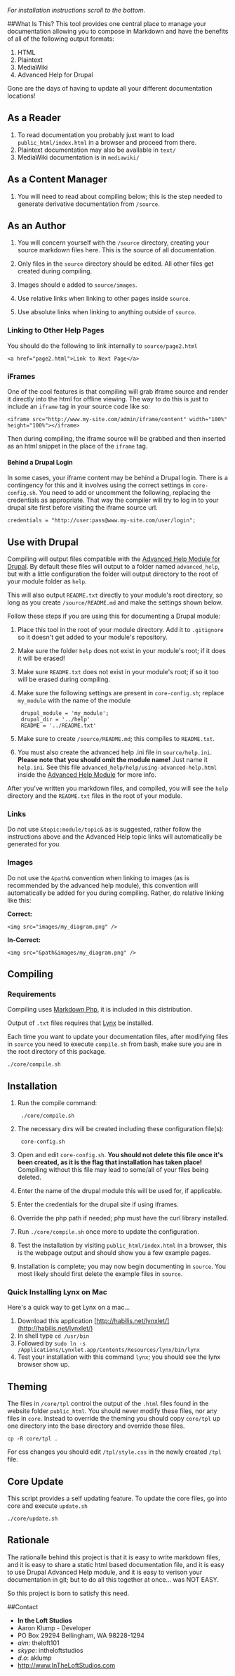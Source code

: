 [markdown]:http://daringfireball.net/projects/markdown/
[markdown_php]:http://michelf.ca/projects/php-markdown/
[help_module]:http://drupal.org/project/advanced_help
[codekit]:http://incident57.com/codekit/
[lynx]:http://lynx.isc.org/
*For installation instructions scroll to the bottom.*

##What Is This?
This tool provides one central place to manage your documentation allowing you to compose in Markdown and have the benefits of all of the following output formats:

1. HTML
2. Plaintext
3. MediaWiki
5. Advanced Help for Drupal

Gone are the days of having to update all your different documentation locations!

## As a Reader
1. To read documentation you probably just want to load `public_html/index.html` in a browser and proceed from there.
2. Plaintext documentation may also be available in `text/`
3. MediaWiki documentation is in `mediawiki/`

## As a Content Manager
1. You will need to read about compiling below; this is the step needed to generate derivative documentation from `/source`.

## As an Author
1. You will concern yourself with the `/source` directory, creating your source markdown files here.  This is the source of all documentation.

2. Only files in the `source` directory should  be edited.  All other files get created during compiling.

3. Images should e added to `source/images`.

4. Use relative links when linking to other pages inside `source`.

5. Use absolute links when linking to anything outside of `source`.

### Linking to Other Help Pages
You should do the following to link internally to `source/page2.html`

    <a href="page2.html">Link to Next Page</a>

### iFrames
One of the cool features is that compiling will grab iframe source and render it directly into the html for offline viewing.  The way to do this is just to include an `iframe` tag in your source code like so:

    <iframe src="http://www.my-site.com/admin/iframe/content" width="100%" height="100%"></iframe>

Then during compiling, the iframe source will be grabbed and then inserted as an html snippet in the place of the `iframe` tag.

#### Behind a Drupal Login
In some cases, your iframe content may be behind a Drupal login.  There is a contingency for this and it involves using the correct settings in `core-config.sh`.  You need to add or uncomment the following, replacing the credentials as appropriate.  That way the compiler will try to log in to your drupal site first before visiting the iframe source url.
    
    credentials = "http://user:pass@www.my-site.com/user/login";


## Use with Drupal
Compiling will output files compatible with the [Advanced Help Module for Drupal][help_module].  By default these files will output to a folder named `advanced_help`, but with a little configuration the folder will output directory to the root of your module folder as `help`.

This will also output `README.txt` directly to your module's root directory, so long as you create `/source/README.md` and make the settings shown below.

Follow these steps if you are using this for documenting a Drupal module:

1. Place this tool in the root of your module directory.  Add it to `.gitignore` so it doesn't get added to your module's repository.
3. Make sure the folder `help` does not exist in your module's root; if it does it will be erased!
4. Make sure `README.txt` does not exist in your module's root; if so it too will be erased during compiling.
1. Make sure the following settings are present in `core-config.sh`; replace `my_module` with the name of the module
        
        drupal_module = 'my_module';
        drupal_dir = '../help'
        README = '../README.txt'
        
2. Make sure to create `/source/README.md`; this compiles to `README.txt`.
3. You must also create the advanced help .ini file in `source/help.ini`.  **Please note that you should omit the module name!**  Just name it `help.ini`.  See this file `advanced_help/help/using-advanced-help.html` inside the [Advanced Help Module][help_module] for more info.

After you've written you markdown files, and compiled, you will see the `help` directory and the `README.txt` files in the root of your module.

### Links
Do not use `&topic:module/topic&` as is suggested, rather follow the instructions above and the Advanced Help topic links will automatically be generated for you.

### Images
Do not use the `&path&` convention when linking to images (as is recommended by the advanced help module), this convention will automatically be added for you during compiling.  Rather, do relative linking like this:

**Correct:**

    <img src="images/my_diagram.png" />

**In-Correct:**

    <img src="&path&images/my_diagram.png" />


## Compiling
### Requirements
Compiling uses [Markdown Php][markdown_php], it is included in this distribution.

Output of `.txt` files requires that [Lynx][lynx] be installed.

Each time you want to update your documentation files, after modifying files in `source` you need to execute `compile.sh` from bash, make sure you are in the root directory of this package.

    ./core/compile.sh
    
## Installation
1. Run the compile command:

        ./core/compile.sh

2. The necessary dirs will be created including these configuration file(s):

        core-config.sh
  
1. Open and edit `core-config.sh`. **You should not delete this file once it's been created, as it is the flag that installation has taken place!** Compiling without this file may lead to some/all of your files being deleted.
2. Enter the name of the drupal module this will be used for, if applicable.
3. Enter the credentials for the drupal site if using iframes.
4. Override the php path if needed; php must have the curl library installed.
5. Run `./core/compile.sh` once more to update the configuration.
5. Test the installation by visiting `public_html/index.html` in a browser, this is the webpage output and should show you a few example pages.
7. Installation is complete; you may now begin documenting in `source`. You most likely should first delete the example files in `source`.

### Quick Installing Lynx on Mac
Here's a quick way to get Lynx on a mac...

1. Download this application [http://habilis.net/lynxlet/](http://habilis.net/lynxlet/)
2. In shell type `cd /usr/bin`
3. Followed by `sudo ln -s /Applications/Lynxlet.app/Contents/Resources/lynx/bin/lynx`
4. Test your installation with this command `lynx`; you should see the lynx browser show up.
 
   
## Theming
The files in `/core/tpl` control the output of the `.html` files found in the website folder `public_html`.  You should never modify these files, nor any files in `core`.  Instead to override the theming you should copy `core/tpl` up one directory into the base directory and override those files.

    cp -R core/tpl .
    
For css changes you should edit `/tpl/style.css` in the newly created `/tpl` file.
    

## Core Update
This script provides a self updating feature.  To update the core files, go into core and execute `update.sh`

    ./core/update.sh
    
## Rationale
The rationalle behind this project is that it is easy to write markdown files, and it is easy to share a static html based documentation file, and it is easy to use Drupal Advanced Help module, and it is easy to verison your documentation in git; but to do all this together at once… was NOT EASY.

So this project is born to satisfy this need.

##Contact
* **In the Loft Studios**
* Aaron Klump - Developer
* PO Box 29294 Bellingham, WA 98228-1294
* _aim_: theloft101
* _skype_: intheloftstudios
* _d.o_: aklump
* <http://www.InTheLoftStudios.com>
